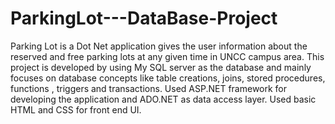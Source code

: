 # ParkingLot---DataBase-Project
Parking Lot is a Dot Net application gives the user information about the reserved and free parking lots at any given time in UNCC campus area.
This project is developed by using My SQL server as the database and mainly focuses on database concepts like table creations, joins, stored procedures, functions , triggers and transactions.
Used ASP.NET framework for developing the application and ADO.NET as data access layer.
Used basic HTML and CSS for front end UI.
